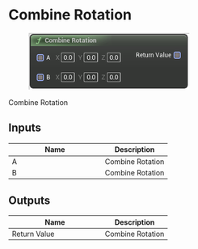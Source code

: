 # Combine Rotation

<div align="left" data-full-width="false"><figure><img src="../../../../.gitbook/assets/combine_rotation.png" alt=""><figcaption></figcaption></figure></div>

Combine Rotation

## Inputs

<table><thead><tr><th width="170">Name</th><th>Description</th></tr></thead><tbody><tr><td>A</td><td>Combine Rotation</td></tr><tr><td>B</td><td>Combine Rotation</td></tr></tbody></table>

## Outputs

<table><thead><tr><th width="170">Name</th><th>Description</th></tr></thead><tbody><tr><td>Return Value</td><td>Combine Rotation</td></tr></tbody></table>
